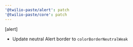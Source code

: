 ```yaml
---
'@twilio-paste/alert': patch
'@twilio-paste/core': patch
---
```


[alert]

- Update neutral Alert border to `colorBorderNeutralWeak`
